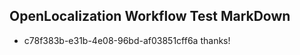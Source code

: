 ## OpenLocalization Workflow Test MarkDown
* c78f383b-e31b-4e08-96bd-af03851cff6a 
thanks!<!--HONumber=Mar16_HO1-->
